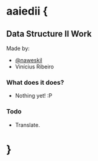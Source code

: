 # aaiedii {

## Data Structure II Work ##

Made by:
* [@naweskil](http://www.twitter.com/naweskil)
* Vinícius Ribeiro

### What does it does? ###

* Nothing yet! :P

### Todo ###

* Translate.

# }